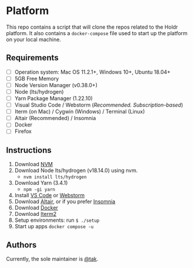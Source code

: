 # Platform

This repo contains a script that will clone the repos
related to the Holdr platform. It also contains a `docker-compose` 
file used to start up the platform on your local machine.

## Requirements 

- [ ] Operation system: Mac OS 11.2.1+, Windows 10+, Ubuntu 18.04+
- [ ] 5GB Free Memory 
- [ ] Node Version Manager (v0.38.0+)
- [ ] Node (lts/hydrogen)
- [ ] Yarn Package Manager (1.22.10)
- [ ] Visual Studio Code / Webstorm (_Recommended. Subscription-based_)
- [ ] Iterm (on Mac) / Cygwin (Windows) / Terminal (Linux)
- [ ] Altair (Recommended) / Insomnia
- [ ] Docker 
- [ ] Firefox

## Instructions
1. Download [NVM](https://github.com/nvm-sh/nvm) 
2. Download Node lts/hydrogen (v18.14.0) using nvm.
   - `nvm install lts/hydrogen`
3. Download Yarn (3.4.1)
   - `npm -gi yarn`
4. Install [VS Code](https://code.visualstudio.com/) or [Webstorm](https://www.jetbrains.com/webstorm/)
5. Download [Altair](https://altairgraphql.dev/), or if you prefer [Insomnia](https://insomnia.rest/)
6. Download [Docker](https://www.docker.com/)
7. Download [Iterm2](https://iterm2.com/)
8. Setup environments: run `$ ./setup`
9. Start up apps `docker compose -u`


## Authors

Currently, the sole maintainer is [@tak](https://github.com/takumhonde9).

